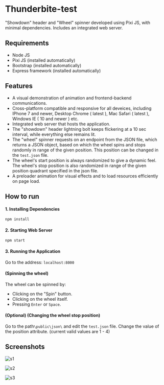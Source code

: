 # Thunderbite-test

"Showdown" header and "Wheel" spinner developed using Pixi JS, with minimal dependencies. Includes an integrated web server.

## Requirements
* Node JS
* Pixi JS (installed automatically)
* Bootstrap (installed automatically)
* Express framework (installed automatically)

## Features
* A visual demonstration of animation and frontend-backend communications.
* Cross-platform compatible and responsive for all deveices, including IPhone 7 and newer, Desktop Chrome ( latest ), Mac Safari ( latest ), Windows  IE ( 10 and newer ) etc.
* Integrated web server that hosts the application.
* The "showdown" header lightning bolt keeps flickering at a 10 sec interval, while everything else remains lit.
* The "wheel" spinner requests on an endpoint from the JSON file, which returns a JSON object, based on which the wheel spins and stops randomly in range of the given position. This position can be changed in the `test.json` file.
* The wheel's start position is always randomized to give a dynamic feel. The wheel's stop position is also randomized in range of the given position quadrant specified in the json file.
* A preloader animation for visual effects and to load resources efficiently on page load.

## How to run

#### 1. Installing Dependencies
```
npm install
```

#### 2. Starting Web Server
```npm start```

#### 3. Running the Application
Go to the address: ```localhost:8000```

#### (Spinning the wheel)
The wheel can be spinned by:
* Clicking on the "Spin" button.
* Clicking on the wheel itself.
* Pressing `Enter` or `Space`.

#### (Optional) (Changing the wheel stop position)
Go to the path`\public\json\` and edit the `test.json` file. Change the value of the position attribute. (current valid values are 1 - 4)

## Screenshots

![s1](https://user-images.githubusercontent.com/69671663/148763516-e9d4c41f-23f6-4607-b9b7-1e91d6b9678a.png)

![s2](https://user-images.githubusercontent.com/69671663/148763521-7adba411-66f1-49ac-bded-1aad462ef1b1.png)

![s3](https://user-images.githubusercontent.com/69671663/148763570-32f2fdd3-f330-44af-84b9-9a840693d836.png)


